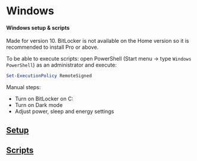 # Windows

#### Windows setup & scripts

Made for version 10. BitLocker is not available on the Home version so it is recommended to install Pro or above.

To be able to execute scripts: open PowerShell (Start menu -> type `Windows PowerShell`) as an administrator and execute:
```powershell
Set-ExecutionPolicy RemoteSigned
```

Manual steps:
- Turn on BitLocker on C:
- Turn on Dark mode
- Adjust power, sleep and energy settings

## [Setup](setup.md)

## [Scripts](scripts)
